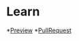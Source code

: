 # Learn

*[Preview](https://github.com/Voronok16/Learn/pull/1/files)
*[PullRequest](https://voronok16.github.io/Learn/)